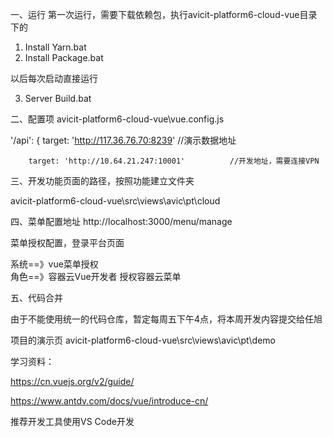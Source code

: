 一、运行
第一次运行，需要下载依赖包，执行avicit-platform6-cloud-vue目录下的

1. Install Yarn.bat
2. Install Package.bat

以后每次启动直接运行

3. Server Build.bat

二、配置项
avicit-platform6-cloud-vue\vue.config.js

'/api': {
        target: 'http://117.36.76.70:8239'           //演示数据地址
        
        target: 'http://10.64.21.247:10001'          //开发地址，需要连接VPN

三、开发功能页面的路径，按照功能建立文件夹

avicit-platform6-cloud-vue\src\views\avic\pt\cloud

四、菜单配置地址
http://localhost:3000/menu/manage

菜单授权配置，登录平台页面

系统==》vue菜单授权        
角色==》容器云Vue开发者  授权容器云菜单



五、代码合并

由于不能使用统一的代码仓库，暂定每周五下午4点，将本周开发内容提交给任旭


项目的演示页
avicit-platform6-cloud-vue\src\views\avic\pt\demo

学习资料：

https://cn.vuejs.org/v2/guide/

https://www.antdv.com/docs/vue/introduce-cn/




推荐开发工具使用VS Code开发

